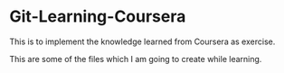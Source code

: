 # Git-Learning-Coursera
This is to implement the knowledge learned from Coursera as exercise.

This are some of the files which I am going to create while learning.
